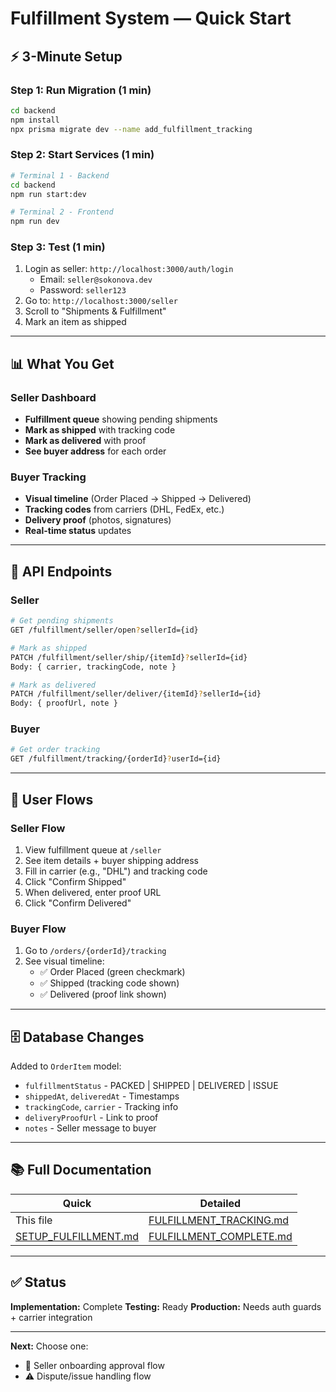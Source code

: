 # Fulfillment System — Quick Start

## ⚡ 3-Minute Setup

### Step 1: Run Migration (1 min)
```bash
cd backend
npm install
npx prisma migrate dev --name add_fulfillment_tracking
```

### Step 2: Start Services (1 min)
```bash
# Terminal 1 - Backend
cd backend
npm run start:dev

# Terminal 2 - Frontend
npm run dev
```

### Step 3: Test (1 min)
1. Login as seller: `http://localhost:3000/auth/login`
   - Email: `seller@sokonova.dev`
   - Password: `seller123`
2. Go to: `http://localhost:3000/seller`
3. Scroll to "Shipments & Fulfillment"
4. Mark an item as shipped

---

## 📊 What You Get

### Seller Dashboard
- **Fulfillment queue** showing pending shipments
- **Mark as shipped** with tracking code
- **Mark as delivered** with proof
- **See buyer address** for each order

### Buyer Tracking
- **Visual timeline** (Order Placed → Shipped → Delivered)
- **Tracking codes** from carriers (DHL, FedEx, etc.)
- **Delivery proof** (photos, signatures)
- **Real-time status** updates

---

## 🔧 API Endpoints

### Seller
```bash
# Get pending shipments
GET /fulfillment/seller/open?sellerId={id}

# Mark as shipped
PATCH /fulfillment/seller/ship/{itemId}?sellerId={id}
Body: { carrier, trackingCode, note }

# Mark as delivered
PATCH /fulfillment/seller/deliver/{itemId}?sellerId={id}
Body: { proofUrl, note }
```

### Buyer
```bash
# Get order tracking
GET /fulfillment/tracking/{orderId}?userId={id}
```

---

## 📱 User Flows

### Seller Flow
1. View fulfillment queue at `/seller`
2. See item details + buyer shipping address
3. Fill in carrier (e.g., "DHL") and tracking code
4. Click "Confirm Shipped"
5. When delivered, enter proof URL
6. Click "Confirm Delivered"

### Buyer Flow
1. Go to `/orders/{orderId}/tracking`
2. See visual timeline:
   - ✅ Order Placed (green checkmark)
   - ✅ Shipped (tracking code shown)
   - ✅ Delivered (proof link shown)

---

## 🗄️ Database Changes

Added to `OrderItem` model:
- `fulfillmentStatus` - PACKED | SHIPPED | DELIVERED | ISSUE
- `shippedAt`, `deliveredAt` - Timestamps
- `trackingCode`, `carrier` - Tracking info
- `deliveryProofUrl` - Link to proof
- `notes` - Seller message to buyer

---

## 📚 Full Documentation

| Quick | Detailed |
|-------|----------|
| This file | [FULFILLMENT_TRACKING.md](FULFILLMENT_TRACKING.md) |
| [SETUP_FULFILLMENT.md](SETUP_FULFILLMENT.md) | [FULFILLMENT_COMPLETE.md](FULFILLMENT_COMPLETE.md) |

---

## ✅ Status

**Implementation:** Complete
**Testing:** Ready
**Production:** Needs auth guards + carrier integration

---

**Next:** Choose one:
- 📝 Seller onboarding approval flow
- ⚠️ Dispute/issue handling flow
